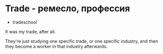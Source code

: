 # Trade - ремесло, профессия

- tradeschool

It was my trade, after all.

They're just studying one specific trade, or one specific industry, and then they become a worker in that industry afterwards.
